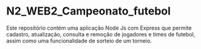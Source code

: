 # N2_WEB2_Campeonato_futebol
Este repositório contém uma aplicação Node Js com Express que permite cadastro, atualização, consulta e remoção de jogadores e times de futebol, assim como uma funcionalidade de sorteio de um torneio. 

